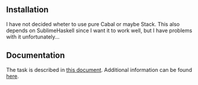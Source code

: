 ## Installation
I have not decided wheter to use pure Cabal or maybe Stack. This also depends on SublimeHaskell since I want it to work well, but I have problems with it unfortunately...

## Documentation
The task is described in [this document](./doc/README.md).
Additional information can be found [here](./doc/parser.pdf).